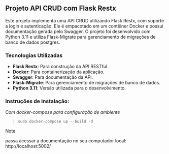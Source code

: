 ## Projeto API CRUD com Flask Restx

Este projeto implementa uma API CRUD utilizando Flask Restx, com suporte a login e autenticação. Ele é empacotado em um contêiner Docker e 
possui documentação gerada pelo Swagger. O projeto foi desenvolvido com Python 3.11 e utiliza Flask-Migrate para gerenciamento de migrações de banco de dados postgres.

### Tecnologias Utilizadas

- **Flask Restx**: Para construção da API RESTful.
- **Docker**: Para containerização da aplicação.
- **Swagger**: Para documentação da API.
- **Flask-Migrate**: Para gerenciamento de migrações de banco de dados.
- **Python 3.11**: Versão utilizada para o desenvolvimento.


### Instruções de instalação:
_Com docker-compose para configuração de ambiente_

> ```
> sudo docker-compose up --build -d
> ```
>

> [!NOTE]
> passa acessar a documentação no seu computador local: <a>http://localhost:5002/</a>
